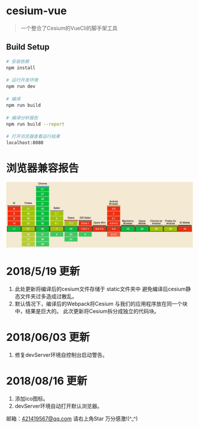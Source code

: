 # cesium-vue

> 一个整合了Cesium的VueCli的脚手架工具

## Build Setup

``` bash
# 安装依赖
npm install

# 运行开发环境
npm run dev

# 编译
npm run build

# 编译分析报告
npm run build --report

# 打开浏览器查看运行结果
localhost:8080
```

# 浏览器兼容报告
![Image text](https://raw.githubusercontent.com/ShareQiu1994/img-folder/master/webGL.png) 

# 2018/5/19 更新
1. 此处更新将编译后的cesium文件存储于 static文件夹中 避免编译后cesium静态文件夹过多造成过散乱。
2. 默认情况下，编译后的Webpack将Cesium 与我们的应用程序放在同一个块中，结果是巨大的。 此次更新将Cesium拆分成独立的代码块。 

# 2018/06/03 更新
1. 修复devServer环境自控制台启动警告。

# 2018/08/16 更新
1. 添加ico图标。
2. devServer环境自动打开默认浏览器。 

邮箱：421419567@qq.com 请右上角Star 万分感激!(^_^)